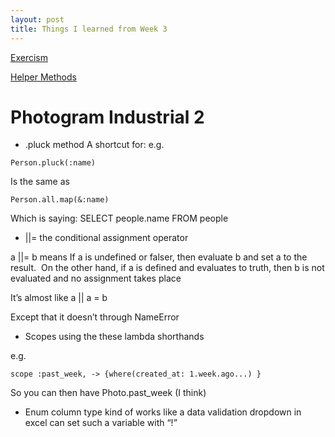 ```yaml
---
layout: post
title: Things I learned from Week 3
---
```

[Exercism](#Exercism)





[Helper Methods](#Helper-Methods)

# Photogram Industrial 2


*  .pluck method
A shortcut for:
e.g.

```
Person.pluck(:name)
```
Is the same as
```
Person.all.map(&:name)
```

Which is saying:
SELECT people.name FROM people

*  ||= the conditional assignment operator

 a ||= b means
If a is undefined or falser, then evaluate b and set a to the result.  On the other hand, if a is defined and evaluates to truth, then b is not evaluated and no assignment takes place

It’s almost like a || a = b

Except that it doesn’t through NameError

* Scopes using the these lambda shorthands

e.g.
```
scope :past_week, -> {where(created_at: 1.week.ago...) }
```

So you can then have
Photo.past_week (I think)

* Enum column type kind of works like a data validation dropdown in excel can set such a variable with “!”
